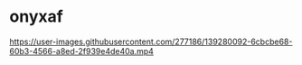 # onyxaf


https://user-images.githubusercontent.com/277186/139280092-6cbcbe68-60b3-4566-a8ed-2f939e4de40a.mp4

